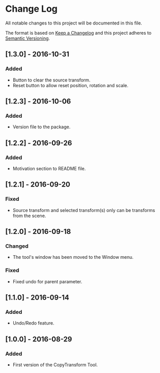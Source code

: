 # Change Log
All notable changes to this project will be documented in this file.

The format is based on [Keep a Changelog](http://keepachangelog.com/)
and this project adheres to [Semantic Versioning](http://semver.org/).

## [1.3.0] - 2016-10-31
### Added
- Button to clear the source transform.
- Reset button to allow reset position, rotation and scale.

## [1.2.3] - 2016-10-06
### Added
- Version file to the package.

## [1.2.2] - 2016-09-26
### Added
- Motivation section to README file.

## [1.2.1] - 2016-09-20
### Fixed
- Source transform and selected transform(s) only can be transforms from the scene.

## [1.2.0] - 2016-09-18
### Changed
- The tool's window has been moved to the Window menu.

### Fixed
- Fixed undo for parent parameter.

## [1.1.0] - 2016-09-14
### Added
- Undo/Redo feature.

## [1.0.0] - 2016-08-29
### Added
- First version of the CopyTransform Tool.
